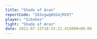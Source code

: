 ```yaml
---
title: "Shade of Aran"
reportCode: "263vgwqW1G4jMVXT"
player: "Sikohex"
fight: "Shade of Aran"
date: 2021-07-15T18:53:21.415000+00:00
---
```


